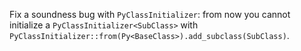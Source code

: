 Fix a soundness bug with `PyClassInitializer`: from now you cannot initialize a `PyClassInitializer<SubClass>` with `PyClassInitializer::from(Py<BaseClass>).add_subclass(SubClass)`.